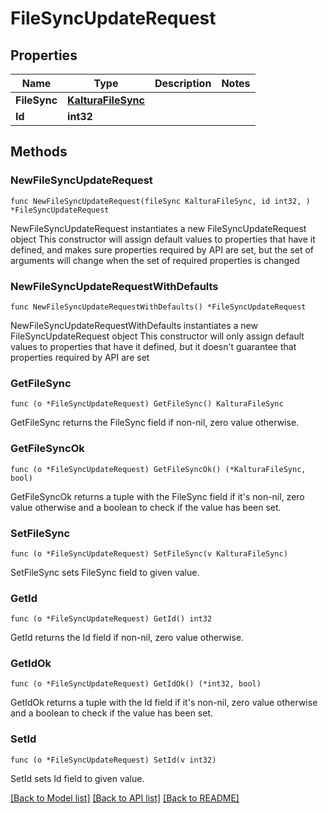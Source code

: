 # FileSyncUpdateRequest

## Properties

Name | Type | Description | Notes
------------ | ------------- | ------------- | -------------
**FileSync** | [**KalturaFileSync**](KalturaFileSync.md) |  | 
**Id** | **int32** |  | 

## Methods

### NewFileSyncUpdateRequest

`func NewFileSyncUpdateRequest(fileSync KalturaFileSync, id int32, ) *FileSyncUpdateRequest`

NewFileSyncUpdateRequest instantiates a new FileSyncUpdateRequest object
This constructor will assign default values to properties that have it defined,
and makes sure properties required by API are set, but the set of arguments
will change when the set of required properties is changed

### NewFileSyncUpdateRequestWithDefaults

`func NewFileSyncUpdateRequestWithDefaults() *FileSyncUpdateRequest`

NewFileSyncUpdateRequestWithDefaults instantiates a new FileSyncUpdateRequest object
This constructor will only assign default values to properties that have it defined,
but it doesn't guarantee that properties required by API are set

### GetFileSync

`func (o *FileSyncUpdateRequest) GetFileSync() KalturaFileSync`

GetFileSync returns the FileSync field if non-nil, zero value otherwise.

### GetFileSyncOk

`func (o *FileSyncUpdateRequest) GetFileSyncOk() (*KalturaFileSync, bool)`

GetFileSyncOk returns a tuple with the FileSync field if it's non-nil, zero value otherwise
and a boolean to check if the value has been set.

### SetFileSync

`func (o *FileSyncUpdateRequest) SetFileSync(v KalturaFileSync)`

SetFileSync sets FileSync field to given value.


### GetId

`func (o *FileSyncUpdateRequest) GetId() int32`

GetId returns the Id field if non-nil, zero value otherwise.

### GetIdOk

`func (o *FileSyncUpdateRequest) GetIdOk() (*int32, bool)`

GetIdOk returns a tuple with the Id field if it's non-nil, zero value otherwise
and a boolean to check if the value has been set.

### SetId

`func (o *FileSyncUpdateRequest) SetId(v int32)`

SetId sets Id field to given value.



[[Back to Model list]](../README.md#documentation-for-models) [[Back to API list]](../README.md#documentation-for-api-endpoints) [[Back to README]](../README.md)


